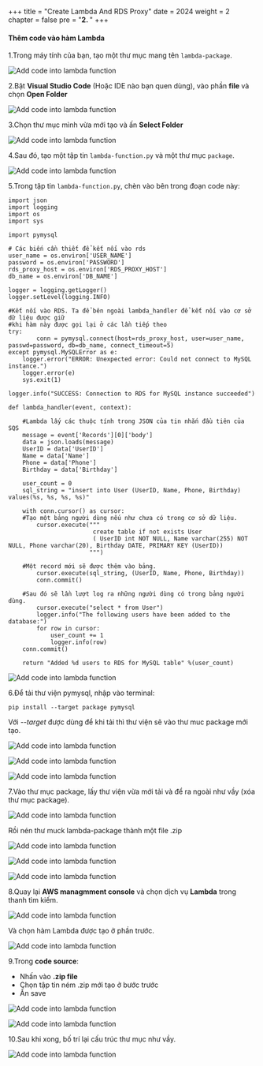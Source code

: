 +++
title = "Create Lambda And RDS Proxy"
date = 2024
weight = 2
chapter = false
pre = "<b>2. </b>"
+++

#### Thêm code vào hàm Lambda

1.Trong máy tính của bạn, tạo một thư mục mang tên `lambda-package`.

![Add code into lambda function](/images/2/2.2.1.png)

2.Bật **Visual Studio Code** (Hoặc IDE nào bạn quen dùng), vào phần **file** và chọn **Open Folder**

![Add code into lambda function](/images/2/2.2.2.png)

3.Chọn thư mục mình vừa mới tạo và ấn **Select Folder**

![Add code into lambda function](/images/2/2.2.3.png)

4.Sau đó, tạo một tập tin `lambda-function.py` và một thư mục `package`.

![Add code into lambda function](/images/2/2.2.4.png)

5.Trong tập tin `lambda-function.py`, chèn vào bên trong đoạn code này:

```
import json
import logging
import os
import sys

import pymysql

# Các biến cần thiết để kết nối vào rds
user_name = os.environ['USER_NAME']
password = os.environ['PASSWORD']
rds_proxy_host = os.environ['RDS_PROXY_HOST']
db_name = os.environ['DB_NAME']

logger = logging.getLogger()
logger.setLevel(logging.INFO)

#Kết nối vào RDS. Ta để bên ngoài lambda_handler để kết nối vào cơ sở dữ liệu được giữ
#khi hàm này được gọi lại ở các lần tiếp theo
try:
        conn = pymysql.connect(host=rds_proxy_host, user=user_name, passwd=password, db=db_name, connect_timeout=5)
except pymysql.MySQLError as e:
    logger.error("ERROR: Unexpected error: Could not connect to MySQL instance.")
    logger.error(e)
    sys.exit(1)

logger.info("SUCCESS: Connection to RDS for MySQL instance succeeded")

def lambda_handler(event, context):

    #Lambda lấy các thuộc tính trong JSON của tin nhắn đầu tiên của SQS
    message = event['Records'][0]['body']
    data = json.loads(message)
    UserID = data['UserID']
    Name = data['Name']
    Phone = data['Phone']
    Birthday = data['Birthday']

    user_count = 0
    sql_string = "insert into User (UserID, Name, Phone, Birthday) values(%s, %s, %s, %s)"

    with conn.cursor() as cursor:
    #Tạo một bảng người dùng nếu như chưa có trong cơ sở dữ liệu.
        cursor.execute("""
                        create table if not exists User
                        ( UserID int NOT NULL, Name varchar(255) NOT NULL, Phone varchar(20), Birthday DATE, PRIMARY KEY (UserID))
                       """)

    #Một record mới sẽ được thêm vào bảng.
        cursor.execute(sql_string, (UserID, Name, Phone, Birthday))
        conn.commit()

    #Sau đó sẽ lần lượt log ra những người dùng có trong bảng người dùng.
        cursor.execute("select * from User")
        logger.info("The following users have been added to the database:")
        for row in cursor:
            user_count += 1
            logger.info(row) 
    conn.commit()

    return "Added %d users to RDS for MySQL table" %(user_count)
```
![Add code into lambda function](/images/2/2.2.5.png)

6.Để tải thư viện pymysql, nhập vào terminal:
```
pip install --target package pymysql
```
Với *--target* được dùng để khi tải thì thư viện sẽ vào thư muc package mới tạo.

![Add code into lambda function](/images/2/2.2.6.png)

![Add code into lambda function](/images/2/2.2.7.png)

![Add code into lambda function](/images/2/2.2.8.png)

7.Vào thư mục package, lấy thư viện vừa mới tải và để ra ngoài như vầy (xóa thư mục package).

![Add code into lambda function](/images/2/2.2.11.png)

Rồi nén thư muck lambda-package thành một file .zip

![Add code into lambda function](/images/2/2.2.12.png)

![Add code into lambda function](/images/2/2.2.13.png)

![Add code into lambda function](/images/2/2.2.14.png)

8.Quay lại **AWS managmment console** và chọn dịch vụ **Lambda** trong thanh tìm kiếm.

![Add code into lambda function](/images/2/2.2.15.png)

Và chọn hàm Lambda được tạo ở phần trước.

![Add code into lambda function](/images/2/2.2.16.png)

9.Trong **code source**:
  - Nhấn vào **.zip file**
  - Chọn tập tin ném .zip mới tạo ở bước trước
  - Ấn save

![Add code into lambda function](/images/2/2.2.17.png)

![Add code into lambda function](/images/2/2.2.18.png)

10.Sau khi xong, bố trí lại cấu trúc thư mục như vầy.

![Add code into lambda function](/images/2/2.2.20.png)


